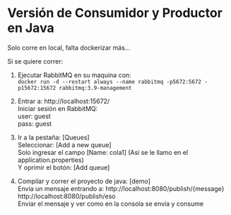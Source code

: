# Versión de Consumidor y Productor en Java
Solo corre en local, falta dockerizar más...  
  
Si se quiere correr:  
1. Ejecutar RabbitMQ en su maquina con:  
`docker run -d --restart always --name rabbitmq -p5672:5672 -p15672:15672 rabbitmq:3.9-management`  
  
2. Entrar a: http://localhost:15672/  
Iniciar sesión en RabbitMQ:  
user: guest  
pass: guest  
  
3. Ir a la pestaña: [Queues]  
Seleccionar: [Add a new queue]  
Solo ingresar el campo [Name: cola1] (Así se le llamo en el application.properties)  
Y oprimir el botón: [Add queue]  
  
4. Compilar y correr el proyecto de java: [demo]  
Envia un mensaje entrando a: http://localhost:8080/publish/{message}  
http://localhost:8080/publish/eso  
Enviar el mensaje y ver como en la consola se envía y consume  
